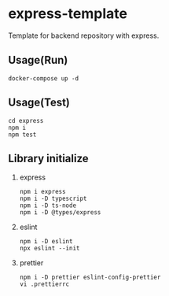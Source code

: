 # express-template

Template for backend repository with express.

## Usage(Run)

```
docker-compose up -d
```

## Usage(Test)

```
cd express
npm i
npm test
```

## Library initialize

1. express

   ```
   npm i express
   npm i -D typescript
   npm i -D ts-node
   npm i -D @types/express
   ```

1. eslint

   ```
   npm i -D eslint
   npx eslint --init
   ```

1. prettier

   ```
   npm i -D prettier eslint-config-prettier
   vi .prettierrc
   ```

